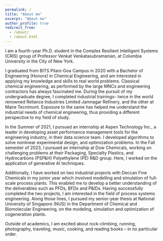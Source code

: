 ```yaml
---
permalink: /
title: "About me"
excerpt: "About me"
author_profile: true
redirect_from:
  - /about/
  - /about.html
---
```


I am a fourth-year Ph.D. student in the Complex Resilient Intelligent Systems (CRIS) group of Professor Venkat Venkatasubramanian, at Columbia University in the City of New York. 

I graduated from BITS Pilani-Goa Campus in 2020 with a Bachelor of Engineering (Honors) in Chemical Engineering, and am interested in applying my knowledge and skills to real world problems. Classical chemical engineering, as performed by the large MNCs and engineering contractors has always fascinated me. During the pursuit of my undergraduate degree, I completed industrial trainings- twice in the world renowned Reliance Industries Limited Jamnagar Refinery, and the other at Maire Tecnimont. Exposure to the same has helped me understand the industrial needs of chemical engineering, thus providing a different perspective to my field of study.

In the Summer of 2021, I pursued an internship at Aspen Technology Inc., a leader in developing asset performance management tools for the engineering industry, in their data science team. I developed algorithms to solve nonlinear experimental design, and optimization problems. In the Fall semester of 2023, I pursued an internship at Dow Chemicals, working on challenging problems at their Packaging, Specialty Plastics, and Hydrocarbons (PSP&H) Polyethylene (PE) R&D group. Here, I worked on the application of generative AI techniques.

Additionally, I have worked on two industrial projects with Deccan Fine Chemicals in my junior year which involved modelling and simulation of full-scale process plants. This enabled me to develop a better understanding of the deliverables such as PFDs, BFDs and P&IDs. Having successfully completed the two projects, I am interested in the field of process systems engineering. Along those lines, I pursued my senior-year thesis at National University of Singapore (NUS) in the Department of Chemical and Biomolecular Engineering, on the modeling, simulation and optimization of cogeneration plants.

Outside of academics, I am excited about rock-climbing, running, photography, traveling, music, cooking, and reading books – in no particular order.
